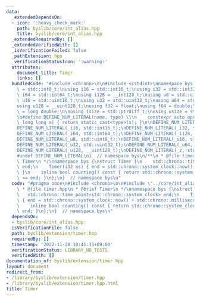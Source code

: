 ```yaml
---
data:
  _extendedDependsOn:
  - icon: ':heavy_check_mark:'
    path: byslib/core/int_alias.hpp
    title: byslib/core/int_alias.hpp
  _extendedRequiredBy: []
  _extendedVerifiedWith: []
  _isVerificationFailed: false
  _pathExtension: hpp
  _verificationStatusIcon: ':warning:'
  attributes:
    document_title: Timer
    links: []
  bundledCode: "#include <chrono>\n\n#include <cstdint>\nnamespace bys {\nusing i8\
    \ = std::int8_t;\nusing i16 = std::int16_t;\nusing i32 = std::int32_t;\nusing\
    \ i64 = std::int64_t;\nusing i128 = __int128_t;\nusing u8 = std::uint8_t;\nusing\
    \ u16 = std::uint16_t;\nusing u32 = std::uint32_t;\nusing u64 = std::uint64_t;\n\
    using u128 = __uint128_t;\nusing f32 = float;\nusing f64 = double;\nusing f128\
    \ = long double;\n\nusing isize = std::ptrdiff_t;\nusing usize = std::size_t;\n\
    \n#define DEFINE_NUM_LITERAL(name, type) \\\n    constexpr auto operator\"\" name(unsigned\
    \ long long x) { return static_cast<type>(x); }\n\nDEFINE_NUM_LITERAL(_i8, std::int8_t);\n\
    DEFINE_NUM_LITERAL(_i16, std::int16_t);\nDEFINE_NUM_LITERAL(_i32, std::int32_t);\n\
    DEFINE_NUM_LITERAL(_i64, std::int64_t);\nDEFINE_NUM_LITERAL(_i128, __int128_t);\n\
    DEFINE_NUM_LITERAL(_u8, std::uint8_t);\nDEFINE_NUM_LITERAL(_u16, std::uint16_t);\n\
    DEFINE_NUM_LITERAL(_u32, std::uint32_t);\nDEFINE_NUM_LITERAL(_u64, std::uint64_t);\n\
    DEFINE_NUM_LITERAL(_u128, __uint128_t);\nDEFINE_NUM_LITERAL(_z, std::size_t);\n\
    #undef DEFINE_NUM_LITERAL\n}  // namespace bys\n/**\n * @file timer.hpp\n * @brief\
    \ Timer\n */\nnamespace bys {\nstruct Timer {\n    std::chrono::time_point<std::chrono::system_clock>\
    \ end;\n    Timer(i32 ms) { end = std::chrono::system_clock::now() + std::chrono::milliseconds(ms);\
    \ }\n    inline bool counting() const { return std::chrono::system_clock::now()\
    \ <= end; }\n};\n}  // namespace bys\n"
  code: "#pragma once\n#include <chrono>\n\n#include \"../core/int_alias.hpp\"\n/**\n\
    \ * @file timer.hpp\n * @brief Timer\n */\nnamespace bys {\nstruct Timer {\n \
    \   std::chrono::time_point<std::chrono::system_clock> end;\n    Timer(i32 ms)\
    \ { end = std::chrono::system_clock::now() + std::chrono::milliseconds(ms); }\n\
    \    inline bool counting() const { return std::chrono::system_clock::now() <=\
    \ end; }\n};\n}  // namespace bys\n"
  dependsOn:
  - byslib/core/int_alias.hpp
  isVerificationFile: false
  path: byslib/extension/timer.hpp
  requiredBy: []
  timestamp: '2022-11-28 10:41:31+09:00'
  verificationStatus: LIBRARY_NO_TESTS
  verifiedWith: []
documentation_of: byslib/extension/timer.hpp
layout: document
redirect_from:
- /library/byslib/extension/timer.hpp
- /library/byslib/extension/timer.hpp.html
title: Timer
---
```

